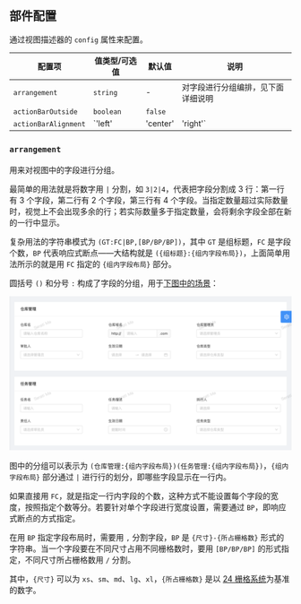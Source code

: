 ## 部件配置

通过视图描述器的 `config` 属性来配置。

| 配置项 | 值类型/可选值 | 默认值 | 说明 |
| --- | --- | --- | --- |
| `arrangement` | `string` | - | 对字段进行分组编排，见下面详细说明 |
| `actionBarOutside` | `boolean` | `false` |  |
| `actionBarAlignment` | `'left' | 'center' | 'right'` | `'left'` |  |

### `arrangement`

用来对视图中的字段进行分组。

最简单的用法就是将数字用 `|` 分割，如 `3|2|4`，代表把字段分割成 3 行：第一行有 3 个字段，第二行有 2 个字段，第三行有 4 个字段。当指定数量超过实际数量时，视觉上不会出现多余的行；若实际数量多于指定数量，会将剩余字段全部在新的一行中显示。

复杂用法的字符串模式为 `(GT:FC|BP,[BP/BP/BP])`，其中 `GT` 是组标题，`FC` 是字段个数，`BP` 代表响应式断点——大结构就是 `({组标题}:{组内字段布局})`，上面简单用法所示的就是用 `FC` 指定的 `{组内字段布局}` 部分。

圆括号 `()` 和分号 `:` 构成了字段的分组，用于[下图中的场景](https://preview.pro.ant.design/form/advanced-form)：

<img src="arrangement-example.png">

图中的分组可以表示为 `(仓库管理:{组内字段布局})(任务管理:{组内字段布局})`，`{组内字段布局}` 部分通过 `|` 进行行的划分，即哪些字段显示在一行内。

如果直接用 `FC`，就是指定一行内字段的个数，这种方式不能设置每个字段的宽度，按照指定个数等分。若要针对单个字段进行宽度设置，需要通过 `BP`，即响应式断点的方式指定。

在用 `BP` 指定字段布局时，需要用 `,` 分割字段，`BP` 是 `{尺寸}-{所占栅格数}` 形式的字符串。当一个字段要在不同尺寸占用不同栅格数时，要用 `[BP/BP/BP]` 的形式指定，不同尺寸所占栅格数用 `/` 分割。

其中，`{尺寸}` 可以为 `xs`、`sm`、`md`、`lg`、`xl`，`{所占栅格数}` 是以 [24 栅格系统](https://petals.fxxk.design/controls/grid/)为基准的数字。

